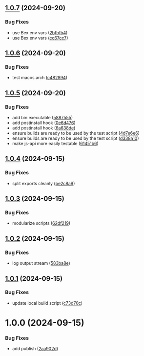 ## [1.0.7](https://github.com/dankreiger/bun-scripty/compare/v1.0.6...v1.0.7) (2024-09-20)


### Bug Fixes

* use Bex env vars ([2bfbfb4](https://github.com/dankreiger/bun-scripty/commit/2bfbfb458d9eec14cad12df1ad1a1ac027086025))
* use Bex env vars ([cc67cc7](https://github.com/dankreiger/bun-scripty/commit/cc67cc71a4c687de9cea1c47bfbe220e89ad5147))

## [1.0.6](https://github.com/dankreiger/bun-scripty/compare/v1.0.5...v1.0.6) (2024-09-20)


### Bug Fixes

* test macos arch ([c482894](https://github.com/dankreiger/bun-scripty/commit/c482894237a04a830d9345220120f4d6cc33f5b8))

## [1.0.5](https://github.com/dankreiger/bun-scripty/compare/v1.0.4...v1.0.5) (2024-09-20)


### Bug Fixes

* add bin executable ([5887555](https://github.com/dankreiger/bun-scripty/commit/5887555b13727b6c7cd83894d441d0f0b25bf460))
* add postinstall hook ([0e6d476](https://github.com/dankreiger/bun-scripty/commit/0e6d4768602450d6e7e8a347bdc969a2068bcbc8))
* add postinstall hook ([6a638de](https://github.com/dankreiger/bun-scripty/commit/6a638de11438741c13b5d441736b3f0429529a15))
* ensure builds are ready to be used by the test script ([4d7e6e6](https://github.com/dankreiger/bun-scripty/commit/4d7e6e6ea970b43a41d9c51ba0645133d26edb50))
* ensure builds are ready to be used by the test script ([d338a10](https://github.com/dankreiger/bun-scripty/commit/d338a10bb385f048d6c0873434ce9878501a47af))
* make js-api more easily testable ([61451b6](https://github.com/dankreiger/bun-scripty/commit/61451b607f2c1f63e84c02345265c5d52f957d75))

## [1.0.4](https://github.com/dankreiger/bun-scripty/compare/v1.0.3...v1.0.4) (2024-09-15)


### Bug Fixes

* split exports cleanly ([be2c8a9](https://github.com/dankreiger/bun-scripty/commit/be2c8a999c68f8c5678668b2e9982373ac7e6906))

## [1.0.3](https://github.com/dankreiger/bun-scripty/compare/v1.0.2...v1.0.3) (2024-09-15)


### Bug Fixes

* modularize scripts ([62df219](https://github.com/dankreiger/bun-scripty/commit/62df219f1bd2e7a9440dc02e048d413325280312))

## [1.0.2](https://github.com/dankreiger/bun-scripty/compare/v1.0.1...v1.0.2) (2024-09-15)


### Bug Fixes

* log output stream ([583ba8e](https://github.com/dankreiger/bun-scripty/commit/583ba8e8374f354a4ace32cbd0c1343121df757d))

## [1.0.1](https://github.com/dankreiger/bun-scripty/compare/v1.0.0...v1.0.1) (2024-09-15)


### Bug Fixes

* update local build script ([c73d70c](https://github.com/dankreiger/bun-scripty/commit/c73d70cbebc56190f0716cb2a45f01db0aa12b82))

# 1.0.0 (2024-09-15)


### Bug Fixes

* add publish ([2aa902d](https://github.com/dankreiger/bun-scripty/commit/2aa902d6a4ee4d3a888b80457eb17a0c8b4f284e))
